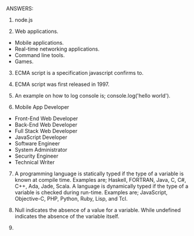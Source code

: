 ANSWERS:

1. node.js

2. Web applications.
 - Mobile applications.
 - Real-time networking applications.
 - Command line tools.
 - Games.

3. ECMA script is a specification javascript confirms to.

4. ECMA script was first released in 1997.

5. An example on how to log console is; console.log('hello world').

6. Mobile App Developer
 - Front-End Web Developer
 - Back-End Web Developer
 - Full Stack Web Developer
 - JavaScript Developer
 - Software Engineer
 - System Administrator
 - Security Engineer
 - Technical Writer 

 7. A programming language is statically typed if the type of a variable is known at compile time. Examples are; Haskell, FORTRAN, Java, C, C#, C++, Ada, Jade, Scala.
  A language is dynamically typed if the type of a variable is checked during run-time.  Examples are; JavaScript, Objective-C, PHP, Python, Ruby, Lisp, and Tcl.

 8. Null indicates the absence of a value for a variable. While undefined indicates the absence of the variable itself.
 
 9. 


